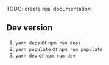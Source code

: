 
TODO: create real documentation
## Dev version
1. `yarn deps` or `npm run deps`
2. `yarn populate` or `npm run populate`
3. `yarn dev` or `npm run dev`
